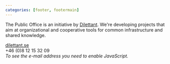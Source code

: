 ```yaml
---
categories: [footer, footermain]
---
```


The Public Office is an initiative by [Dilettant](http://dilettant.se). We're developing projects that aim at organizational and cooperative tools for common infrastructure and shared knowledge. 

[dilettant.se](http://dilettant.se)  
+46 (0)8 12 15 32 09  <br><SCRIPT TYPE="text/javascript"><!--
emailE='dilettant.se'
emailE=('admin' + '@' + emailE)
document.write('<A href="mailto:' + emailE + '">' + emailE + '</a>')//-->
</script><NOSCRIPT>*To see the e-mail address you need to enable JavaScript.*</NOSCRIPT>

